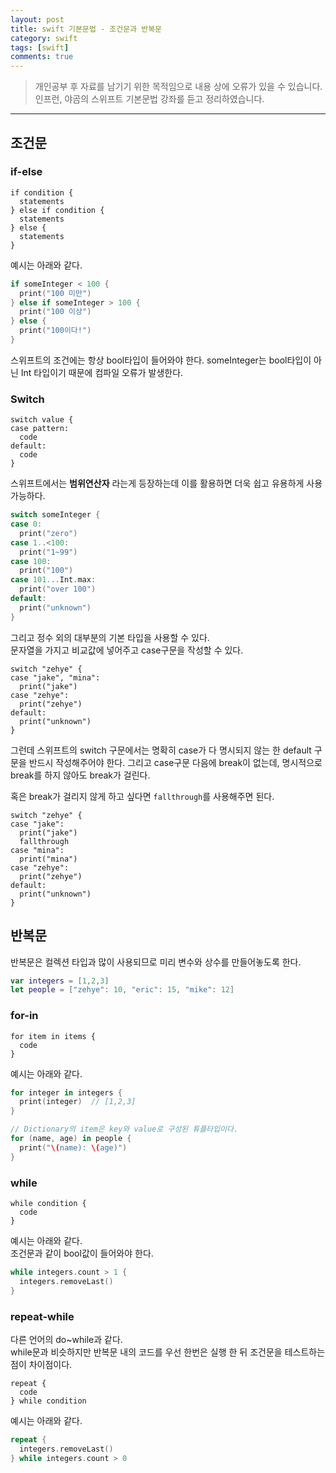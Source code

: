 ```yaml
---
layout: post
title: swift 기본문법 - 조건문과 반복문
category: swift
tags: [swift]
comments: true
---
```


> 개인공부 후 자료를 남기기 위한 목적임으로 내용 상에 오류가 있을 수 있습니다.    
인프런, 야곰의 스위프트 기본문법 강좌를 듣고 정리하였습니다.

<hr>

## 조건문

### if-else

```
if condition {
  statements
} else if condition {
  statements
} else {
  statements
}
```
예시는 아래와 같다.

```swift
if someInteger < 100 {
  print("100 미만")
} else if someInteger > 100 {
  print("100 이상")
} else {
  print("100이다!")
}
```

스위프트의 조건에는 항상 bool타입이 들어와야 한다.
someInteger는 bool타입이 아닌 Int 타입이기 때문에 컴파일 오류가 발생한다.


### Switch

```
switch value {
case pattern:
  code
default:
  code
}
```

스위프트에서는 **범위연산자** 라는게 등장하는데 이를 활용하면 더욱 쉽고 유용하게 사용가능하다.

```swift
switch someInteger {
case 0:
  print("zero")
case 1..<100:
  print("1~99")
case 100:
  print("100")
case 101...Int.max:
  print("over 100")
default:
  print("unknown")
}
```

그리고 정수 외의 대부분의 기본 타입을 사용할 수 있다.<br>
문자열을 가지고 비교값에 넣어주고 case구문을 작성할 수 있다.

```swfit
switch "zehye" {
case "jake", "mina":
  print("jake")
case "zehye":
  print("zehye")
default:
  print("unknown")
}
```

그런데 스위프트의 switch 구문에서는 명확히 case가 다 명시되지 않는 한 default 구문을 반드시 작성해주어야 한다.
그리고 case구문 다음에 break이 없는데, 명시적으로 break를 하지 않아도 break가 걸린다.

혹은 break가 걸리지 않게 하고 싶다면 `fallthrough`를 사용해주면 된다.

```swfit
switch "zehye" {
case "jake":
  print("jake")
  fallthrough
case "mina":
  print("mina")
case "zehye":
  print("zehye")
default:
  print("unknown")
}
```



## 반복문

반복문은 컬렉션 타입과 많이 사용되므로 미리 변수와 상수를 만들어놓도록 한다.

```swift
var integers = [1,2,3]
let people = ["zehye": 10, "eric": 15, "mike": 12]
```

### for-in

```
for item in items {
  code
}
```

예시는 아래와 같다.

```swift
for integer in integers {
  print(integer)  // [1,2,3]
}

// Dictionary의 item은 key와 value로 구성된 튜플타입이다.
for (name, age) in people {
  print("\(name): \(age)")
}
```


### while

```
while condition {
  code
}
```

예시는 아래와 같다.<br>
조건문과 같이 bool값이 들어와야 한다.

```swift
while integers.count > 1 {
  integers.removeLast()
}
```


### repeat-while

다른 언어의 do~while과 같다.<br>
while문과 비슷하지만 반복문 내의 코드를 우선 한번은 실행 한 뒤 조건문을 테스트하는 점이 차이점이다.


```
repeat {
  code
} while condition
```

예시는 아래와 같다.

```swift
repeat {
  integers.removeLast()
} while integers.count > 0
```
